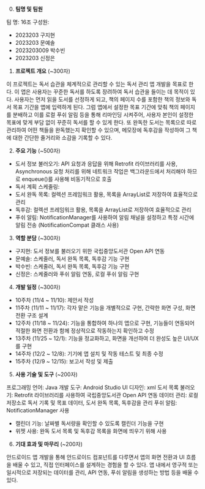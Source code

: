 0. **팀명 및 팀원**

팀 명: 16조
구성원: 
- 2023203 구지현
- 2023203 문예솔
- 2023203009 박수빈
- 2023203 신정은


1. **프로젝트 개요** (~300자)

이 프로젝트는 독서 습관을 체계적으로 관리할 수 있는 독서 관리 앱 개발을 목표로 한다. 이 앱은 사용자는 꾸준한 독서를 하도록 장려하여 독서 습관을 들이는 데 목적이 있다. 사용자는 먼저 읽을 도서를 선정하게 되고, 책의 페이지 수를 포함한 책의 정보와 독서 목표 기간을 앱에 입력하게 된다. 그럼 앱에서 설정한 목표 기간에 맞춰 책의 페이지를 분배하고 이를 로컬 푸쉬 알림 등을 통해 리마인딩 시켜주어, 사용자 본인이 설정한 목표에 맞게 부담 없이 꾸준히 독서를 할 수 있게 한다. 또 완독한 도서는 목록으로 따로 관리하여 어떤 책들을 완독했는지 확인할 수 있으며, 메모장에 독후감을 작성하여 그 책에 대한 간단한 줄거리와 소감을 기록할 수 있다.


2. **주요 기능** (~500자)

- 도서 정보 불러오기: API 요청과 응답을 위해 Retrofit 라이브러리를 사용, Asynchronous 요청 처리를 위해 네트워크 작업은 백그라운드에서 처리해야 하므로 enqueue()를 사용해 비동기적으로 호출
- 독서 계획 스케줄링:
- 도서 완독 목록: 컬렉션 프레임워크 활용, 목록을 ArrayList로 저장하여 효율적으로 관리
- 독후감: 컬렉션 프레임워크 활용, 목록을 ArrayList로 저장하여 효율적으로 관리
- 푸쉬 알림: NotificationManager를 사용하여 알림 채널을 설정하고 특정 시간에 알림 전송 (NotificationCompat 클래스 사용)


3. **역할 분담** (~300자)

- 구지현: 도서 정보를 불러오기 위한 국립중앙도서관 Open API 연동
- 문예솔: 스케줄러, 독서 완독 목록, 독후감 기능 구현
- 박수빈: 스케줄러, 독서 완독 목록, 독후감 기능 구현
- 신정은: 스케줄러와 푸쉬 알림 연동, 로컬 푸쉬 알림 구현

4. **개발 일정** (~300자)

- 10주차 (11/4 ~ 11/10): 제안서 작성
- 11주차 (11/11 ~ 11/17): 각자 맡은 기능을 개별적으로 구현, 간략한 화면 구성, 화면 전환 구조 설계
- 12주차 (11/18 ~ 11/24): 기능을 통합하여 하나의 앱으로 구현, 기능들이 연동되어 적절한 화면 전환과 함께 정상적으로 작동하는지 확인하고 수정
- 13주차 (11/25 ~ 12/1): 기능을 정교화하고, 화면을 개선하여 더 완성도 높은 UI/UX를 구현
- 14주차 (12/2 ~ 12/8): 기기에 앱 설치 및 작동 테스트 및 최종 수정
- 15주차 (12/9 ~ 12/15): 보고서 작성 및 제출


5. **사용 기술 및 도구** (~200자)

프로그래밍 언어: Java
개발 도구: Android Studio
UI 디자인: xml
도서 목록 불러오기: Retrofit 라이브러리를 사용하여 국립중앙도서관 Open API 연동
데이터 관리: 로컬 저장소로 독서 기록 및 목표 데이터, 도서 완독 목록, 독후감을 관리
푸쉬 알림: NotificationManager 사용
* 캘린더 기능: 날짜별 독서량을 확인할 수 있도록 캘린더 기능을 구현
* 위젯 사용: 완독 도서 목록 및 독후감 목록을 화면에 띄우기 위해 사용


6. **기대 효과 및 마무리** (~200자)

안드로이드 앱 개발을 통해 안드로이드 컴포넌트를 다루면서 앱의 화면 전환과 UI 흐름을 배울 수 있고, 직접 인터페이스를 설계하는 경험을 할 수 있다. 앱 내에서 영구적 또는 일시적으로 저장되는 데이터를 관리, API 연동, 푸쉬 알림을 생성하는 방법 등을 배울 수 있다.
